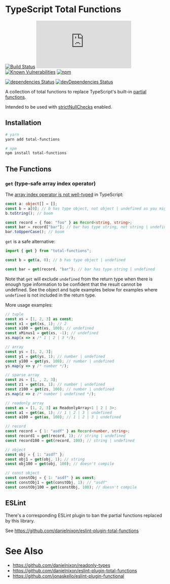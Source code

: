 # TypeScript Total Functions

[![Build Status](https://travis-ci.org/danielnixon/total-functions.svg?branch=master)](https://travis-ci.org/danielnixon/total-functions)
[![type-coverage](https://img.shields.io/badge/dynamic/json.svg?label=type-coverage&prefix=%E2%89%A5&suffix=%&query=$.typeCoverage.atLeast&uri=https%3A%2F%2Fraw.githubusercontent.com%2Fdanielnixon%2Ftotal-functions%2Fmaster%2Fpackage.json)](https://github.com/plantain-00/type-coverage)
[![Known Vulnerabilities](https://snyk.io/test/github/danielnixon/total-functions/badge.svg?targetFile=package.json)](https://snyk.io/test/github/danielnixon/total-functions?targetFile=package.json)
[![npm](https://img.shields.io/npm/v/total-functions.svg)](https://www.npmjs.com/package/total-functions)

[![dependencies Status](https://david-dm.org/danielnixon/total-functions/status.svg)](https://david-dm.org/danielnixon/total-functions)
[![devDependencies Status](https://david-dm.org/danielnixon/total-functions/dev-status.svg)](https://david-dm.org/danielnixon/total-functions?type=dev)

A collection of total functions to replace TypeScript's built-in [partial functions](https://wiki.haskell.org/Partial_functions).

Intended to be used with [strictNullChecks](https://www.typescriptlang.org/docs/handbook/compiler-options.html) enabled.

## Installation

```sh
# yarn
yarn add total-functions

# npm
npm install total-functions
```

## The Functions

### `get` (type-safe array index operator)

The [array index operator is not well-typed](https://github.com/Microsoft/TypeScript/issues/13778) in TypeScript:

```typescript
const a: object[] = [];
const b = a[0]; // b has type object, not object | undefined as you might expect
b.toString(); // boom

const record = { foo: "foo" } as Record<string, string>;
const bar = record["bar"]; // bar has type string, not string | undefined
bar.toUpperCase(); // boom
```

`get` is a safe alternative:

```typescript
import { get } from "total-functions";

const b = get(a, 0); // b has type object | undefined

const bar = get(record, "bar"); // bar has type string | undefined
```

Note that `get` will exclude `undefined` from the return type when there is enough type information to be confident that the result cannot be undefined. See the object and tuple examples below for examples where `undefined` is not included in the return type.

More usage examples:

```typescript
// tuple
const xs = [1, 2, 3] as const;
const x1 = get(xs, 1); // 2
const x100 = get(xs, 100); // undefined
const xMinus1 = get(xs, -1); // undefined
xs.map(x => x /* 1 | 2 | 3 */);

// array
const ys = [1, 2, 3];
const y1 = get(ys, 1); // number | undefined
const y100 = get(ys, 100); // number | undefined
ys.map(y => y /* number */);

// sparse array
const zs = [1, , 2, 3];
const z1 = get(zs, 1); // number | undefined
const z100 = get(zs, 100); // number | undefined
zs.map(z => z /* number | undefined */);

// readonly array
const as = [1, 2, 3] as ReadonlyArray<1 | 2 | 3>;
const a1 = get(as, 1); // 1 | 2 | 3 | undefined
const a100 = get(as, 100); // 1 | 2 | 3 | undefined

// record
const record = { 1: "asdf" } as Record<number, string>;
const record1 = get(record, 1); // string | undefined
const record100 = get(record, 100); // string | undefined

// object
const obj = { 1: "asdf" };
const obj1 = get(obj, 1); // string
const obj100 = get(obj, 100); // doesn't compile

// const object
const constObj = { 1: "asdf" } as const;
const constObj1 = get(constObj, 1); // "asdf"
const constObj100 = get(constObj, 100); // doesn't compile
```

## ESLint

There's a corresponding ESLint plugin to ban the partial functions replaced by this library.

See https://github.com/danielnixon/eslint-plugin-total-functions

# See Also
* https://github.com/danielnixon/readonly-types
* https://github.com/danielnixon/eslint-plugin-total-functions
* https://github.com/jonaskello/eslint-plugin-functional
